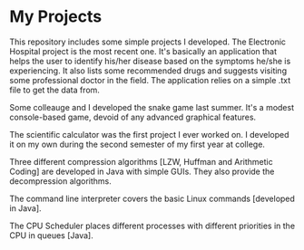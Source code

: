 My Projects
===========

This repository includes some simple projects I developed. The Electronic Hospital project is the most recent one. It's basically an application that helps the user to identify his/her disease based on the symptoms he/she is experiencing. It also lists some recommended drugs and suggests visiting some professional doctor in the field. The application relies on a simple .txt file to get the data from.

Some colleauge and I developed the snake game last summer. It's a modest console-based game, devoid of any advanced graphical features.

The scientific calculator was the first project I ever worked on. I developed it on my own during the second semester of my first year at college.

Three different compression algorithms [LZW, Huffman and Arithmetic Coding] are developed in Java with simple GUIs. They also provide the decompression algorithms.

The command line interpreter covers the basic Linux commands [developed in Java].

The CPU Scheduler places different processes with different priorities in the CPU in queues [Java]. 
